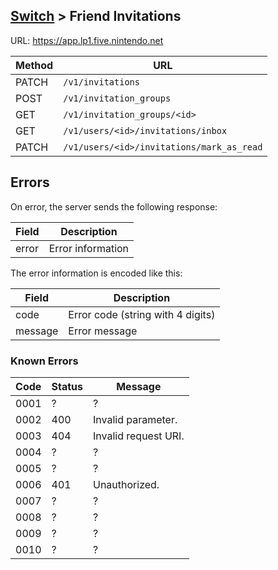 [Switch](Server-List#switch) > Friend Invitations
---

URL: https://app.lp1.five.nintendo.net

| Method | URL |
| --- | --- |
| PATCH | `/v1/invitations` |
| POST | `/v1/invitation_groups` |
| GET | `/v1/invitation_groups/<id>` |
| GET | `/v1/users/<id>/invitations/inbox` |
| PATCH | `/v1/users/<id>/invitations/mark_as_read` |

## Errors
On error, the server sends the following response:

| Field | Description |
| --- | --- |
| error | Error information |

The error information is encoded like this:

| Field | Description |
| --- | --- |
| code | Error code (string with 4 digits) |
| message | Error message |

### Known Errors
| Code | Status | Message |
| --- | --- | --- |
| 0001 | ? | ? |
| 0002 | 400 | Invalid parameter. |
| 0003 | 404 | Invalid request URI. |
| 0004 | ? | ? |
| 0005 | ? | ? |
| 0006 | 401 | Unauthorized. |
| 0007 | ? | ? |
| 0008 | ? | ? |
| 0009 | ? | ? |
| 0010 | ? | ? |
